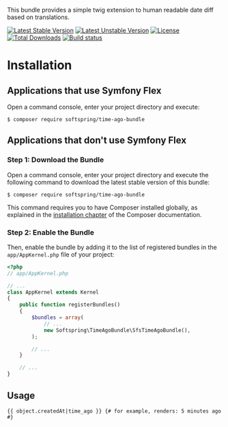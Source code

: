 This bundle provides a simple twig extension to human readable date diff based on translations.

[![Latest Stable Version](https://poser.pugx.org/softspring/time-ago-bundle/v/stable.svg)](https://packagist.org/packages/softspring/time-ago-bundle)
[![Latest Unstable Version](https://poser.pugx.org/softspring/time-ago-bundle/v/unstable.svg)](https://packagist.org/packages/softspring/time-ago-bundle)
[![License](https://poser.pugx.org/softspring/time-ago-bundle/license.svg)](https://packagist.org/packages/softspring/time-ago-bundle)
[![Total Downloads](https://poser.pugx.org/softspring/time-ago-bundle/downloads)](https://packagist.org/packages/softspring/time-ago-bundle)
[![Build status](https://travis-ci.com/softspring/time-ago-bundle.svg?branch=master)](https://travis-ci.com/softspring/time-ago-bundle)

# Installation

## Applications that use Symfony Flex

Open a command console, enter your project directory and execute:

```console
$ composer require softspring/time-ago-bundle
```

## Applications that don't use Symfony Flex

### Step 1: Download the Bundle

Open a command console, enter your project directory and execute the
following command to download the latest stable version of this bundle:

```console
$ composer require softspring/time-ago-bundle
```

This command requires you to have Composer installed globally, as explained
in the [installation chapter](https://getcomposer.org/doc/00-intro.md)
of the Composer documentation.

### Step 2: Enable the Bundle

Then, enable the bundle by adding it to the list of registered bundles
in the `app/AppKernel.php` file of your project:

```php
<?php
// app/AppKernel.php

// ...
class AppKernel extends Kernel
{
    public function registerBundles()
    {
        $bundles = array(
            // ...
            new Softspring\TimeAgoBundle\SfsTimeAgoBundle(),
        );

        // ...
    }

    // ...
}
```

## Usage

```twig
{{ object.createdAt|time_ago }} {# for example, renders: 5 minutes ago #}
```

